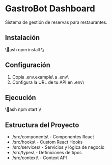 # GastroBot Dashboard

Sistema de gestión de reservas para restaurantes.

## Instalación

\\\ash
npm install
\\\

## Configuración

1. Copia \.env.example\ a \.env\
2. Configura la URL de tu API en \.env\

## Ejecución

\\\ash
npm start
\\\

## Estructura del Proyecto

- \/src/components\ - Componentes React
- \/src/hooks\ - Custom React Hooks
- \/src/services\ - Servicios y lógica de negocio
- \/src/types\ - Definiciones de tipos
- \/src/context\ - Context API
